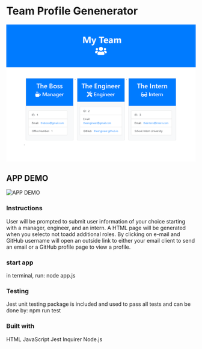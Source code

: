 # Team Profile Genenerator  

![APP SCREENSHOT](./Assets/tpg2.png)

## APP DEMO

![APP DEMO](./Assets/TPG.gif)

### Instructions

User will be prompted to submit user information of your choice starting with a manager, engineer, and an intern. A HTML page will be generated when you selecto not toadd additional roles. By clicking on e-mail and GitHub username will open an outside link to either your email client to send an email or a GitHub profile page to view a profile.

### start app

in terminal, run:
    node app.js

### Testing

Jest unit testing package is included and used to pass all tests and can be done by:
    npm run test

### Built with

HTML
JavaScript
Jest
Inquirer
Node.js
